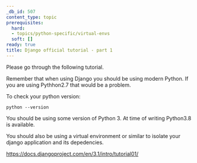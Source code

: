 ```yaml
---
_db_id: 507
content_type: topic
prerequisites:
  hard:
  - topics/python-specific/virtual-envs
  soft: []
ready: true
title: Django official tutorial - part 1
---
```


Please go through the following tutorial.

Remember that when using Django you should be using modern Python. If you are using Pythhon2.7 that would be a problem.

To check your python version:

```
python --version
```

You should be using some version of Python 3. At time of writing Python3.8 is available.

You should also be using a virtual environment or similar to isolate your django application and its depedencies.

https://docs.djangoproject.com/en/3.1/intro/tutorial01/